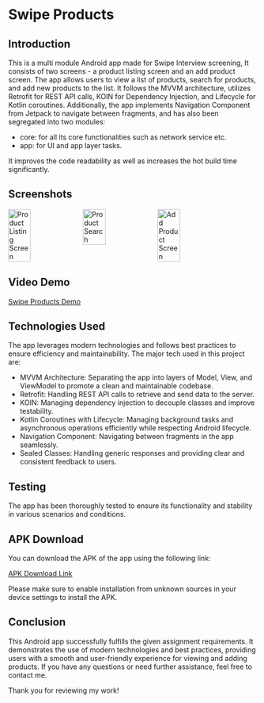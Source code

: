 # Swipe Products

## Introduction
This is a multi module Android app made for Swipe Interview screening, It consists of two screens - a product listing screen and an add product screen. The app allows users to view a list of products, search for products, and add new products to the list. It follows the MVVM architecture, utilizes Retrofit for REST API calls, KOIN for Dependency Injection, and Lifecycle for Kotlin coroutines. Additionally, the app implements Navigation Component from Jetpack to navigate between fragments, and has also been segregated into two modules:
- core: for all its core functionalities such as network service etc.
- app: for UI and app layer tasks.

It improves the code readability as well as increases the hot build time significantly.

## Screenshots

<div style="display: flex; flex-wrap: wrap;">
  <img src="https://firebasestorage.googleapis.com/v0/b/storagebucket-a235c.appspot.com/o/Swipe%2FScreenshot_20230723_033557.png?alt=media&token=776bb58d-9411-45d7-b353-f90071534855" alt="Product Listing Screen" width="30%" />
  <img src="https://firebasestorage.googleapis.com/v0/b/storagebucket-a235c.appspot.com/o/Swipe%2FScreenshot_20230723_033639.png?alt=media&token=0931e8be-2fe9-44bc-a848-6ee1ee2f0a37" alt="Product Search" width="30%" />
  <img src="https://firebasestorage.googleapis.com/v0/b/storagebucket-a235c.appspot.com/o/Swipe%2FScreenshot_20230723_033658.png?alt=media&token=3079ff61-ae4b-4c7d-b2d9-066f3bd824fa" alt="Add Product Screen" width="30%" />
</div>

## Video Demo
[Swipe Products Demo](https://www.youtube.com/shorts/Z_8PxZwRzTw)

## Technologies Used

The app leverages modern technologies and follows best practices to ensure efficiency and maintainability. The major tech used in this project are:

- MVVM Architecture: Separating the app into layers of Model, View, and ViewModel to promote a clean and maintainable codebase.
- Retrofit: Handling REST API calls to retrieve and send data to the server.
- KOIN: Managing dependency injection to decouple classes and improve testability.
- Kotlin Coroutines with Lifecycle: Managing background tasks and asynchronous operations efficiently while respecting Android lifecycle.
- Navigation Component: Navigating between fragments in the app seamlessly.
- Sealed Classes: Handling generic responses and providing clear and consistent feedback to users.

## Testing

The app has been thoroughly tested to ensure its functionality and stability in various scenarios and conditions.


## APK Download

You can download the APK of the app using the following link:

[APK Download Link](https://firebasestorage.googleapis.com/v0/b/storagebucket-a235c.appspot.com/o/Swipe%2Fapk%2Fsuraj-giri-swipe.apk?alt=media&token=12de888d-56da-4344-ac59-b9b8c24bb06f)

Please make sure to enable installation from unknown sources in your device settings to install the APK.

## Conclusion

This Android app successfully fulfills the given assignment requirements. It demonstrates the use of modern technologies and best practices, providing users with a smooth and user-friendly experience for viewing and adding products. If you have any questions or need further assistance, feel free to contact me.

Thank you for reviewing my work!
